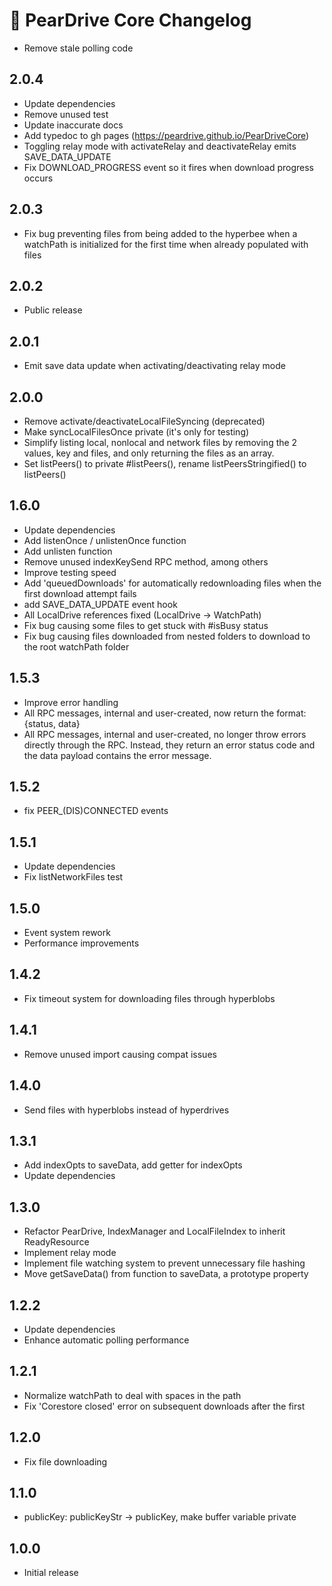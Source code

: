 # 🚧 PearDrive Core Changelog

- Remove stale polling code

## 2.0.4

- Update dependencies
- Remove unused test
- Update inaccurate docs
- Add typedoc to gh pages (https://peardrive.github.io/PearDriveCore)
- Toggling relay mode with activateRelay and deactivateRelay emits SAVE_DATA_UPDATE
- Fix DOWNLOAD_PROGRESS event so it fires when download progress occurs

## 2.0.3

- Fix bug preventing files from being added to the hyperbee when a watchPath is initialized for the first time when already populated with files

## 2.0.2

- Public release

## 2.0.1

- Emit save data update when activating/deactivating relay mode

## 2.0.0

- Remove activate/deactivateLocalFileSyncing (deprecated)
- Make syncLocalFilesOnce private (it's only for testing)
- Simplify listing local, nonlocal and network files by removing the 2 values, key and files, and only returning the files as an array.
- Set listPeers() to private #listPeers(), rename listPeersStringified() to listPeers()

## 1.6.0

- Update dependencies
- Add listenOnce / unlistenOnce function
- Add unlisten function
- Remove unused indexKeySend RPC method, among others
- Improve testing speed
- Add 'queuedDownloads' for automatically redownloading files when the first download attempt fails
- add SAVE_DATA_UPDATE event hook
- All LocalDrive references fixed (LocalDrive -> WatchPath)
- Fix bug causing some files to get stuck with #isBusy status
- Fix bug causing files downloaded from nested folders to download to the root watchPath folder

## 1.5.3

- Improve error handling
- All RPC messages, internal and user-created, now return the format: {status, data}
- All RPC messages, internal and user-created, no longer throw errors directly through the RPC. Instead, they return an error status code and the data payload contains the error message.

## 1.5.2

- fix PEER\_(DIS)CONNECTED events

## 1.5.1

- Update dependencies
- Fix listNetworkFiles test

## 1.5.0

- Event system rework
- Performance improvements

## 1.4.2

- Fix timeout system for downloading files through hyperblobs

## 1.4.1

- Remove unused import causing compat issues

## 1.4.0

- Send files with hyperblobs instead of hyperdrives

## 1.3.1

- Add indexOpts to saveData, add getter for indexOpts
- Update dependencies

## 1.3.0

- Refactor PearDrive, IndexManager and LocalFileIndex to inherit ReadyResource
- Implement relay mode
- Implement file watching system to prevent unnecessary file hashing
- Move getSaveData() from function to saveData, a prototype property

## 1.2.2

- Update dependencies
- Enhance automatic polling performance

## 1.2.1

- Normalize watchPath to deal with spaces in the path
- Fix 'Corestore closed' error on subsequent downloads after the first

## 1.2.0

- Fix file downloading

## 1.1.0

- publicKey: publicKeyStr -> publicKey, make buffer variable private

## 1.0.0

- Initial release
